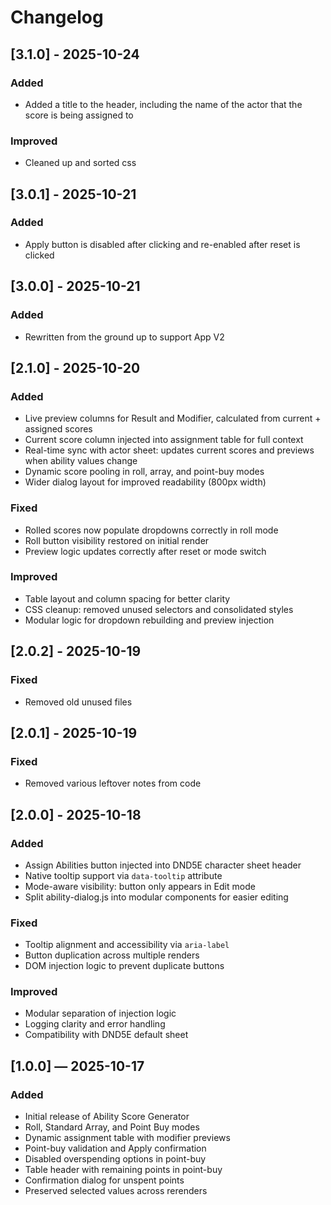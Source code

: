 # Changelog

## [3.1.0] - 2025-10-24

### Added
- Added a title to the header, including the name of the actor that the score is being assigned to

### Improved
- Cleaned up and sorted css

## [3.0.1] - 2025-10-21

### Added
- Apply button is disabled after clicking and re-enabled after reset is clicked

## [3.0.0] - 2025-10-21

### Added
- Rewritten from the ground up to support App V2

## [2.1.0] - 2025-10-20

### Added
- Live preview columns for Result and Modifier, calculated from current + assigned scores
- Current score column injected into assignment table for full context
- Real-time sync with actor sheet: updates current scores and previews when ability values change
- Dynamic score pooling in roll, array, and point-buy modes
- Wider dialog layout for improved readability (800px width)

### Fixed
- Rolled scores now populate dropdowns correctly in roll mode
- Roll button visibility restored on initial render
- Preview logic updates correctly after reset or mode switch

### Improved
- Table layout and column spacing for better clarity
- CSS cleanup: removed unused selectors and consolidated styles
- Modular logic for dropdown rebuilding and preview injection

## [2.0.2] - 2025-10-19

### Fixed
- Removed old unused files

## [2.0.1] - 2025-10-19

### Fixed
- Removed various leftover notes from code

## [2.0.0] - 2025-10-18

### Added
- Assign Abilities button injected into DND5E character sheet header
- Native tooltip support via `data-tooltip` attribute
- Mode-aware visibility: button only appears in Edit mode
- Split ability-dialog.js into modular components for easier editing

### Fixed
- Tooltip alignment and accessibility via `aria-label`
- Button duplication across multiple renders
- DOM injection logic to prevent duplicate buttons

### Improved
- Modular separation of injection logic
- Logging clarity and error handling
- Compatibility with DND5E default sheet

## [1.0.0] — 2025-10-17

### Added
- Initial release of Ability Score Generator
- Roll, Standard Array, and Point Buy modes
- Dynamic assignment table with modifier previews
- Point-buy validation and Apply confirmation
- Disabled overspending options in point-buy
- Table header with remaining points in point-buy
- Confirmation dialog for unspent points
- Preserved selected values across rerenders
